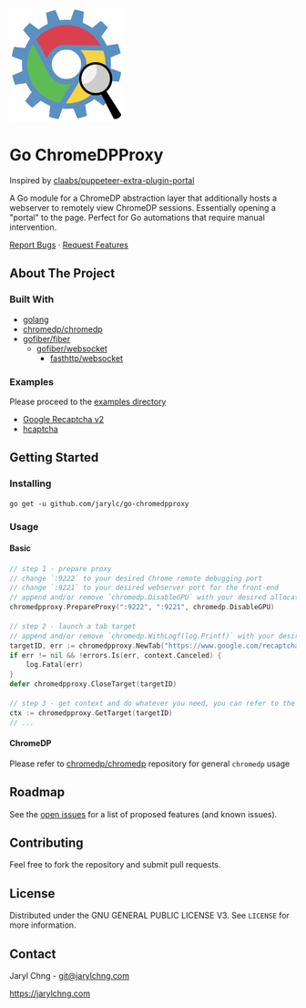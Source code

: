 [![ChromeDP Proxy](go-chromedpportal.png)](https://github.com/jarylc/go-chromedpproxy)

# Go ChromeDPProxy
Inspired by [claabs/puppeteer-extra-plugin-portal](https://github.com/claabs/puppeteer-extra-plugin-portal)

A Go module for a ChromeDP abstraction layer that additionally hosts a webserver to remotely view ChromeDP sessions. Essentially opening a "portal" to the page. Perfect for Go automations that require manual intervention.

[Report Bugs](https://github.com/jarylc/go-chromedpproxy/issues/new) · [Request Features](https://github.com/jarylc/go-chromedpproxy/issues/new)

## About The Project
### Built With
* [golang](https://golang.org/)
* [chromedp/chromedp](https://github.com/chromedp/chromedp)
* [gofiber/fiber](https://github.com/gofiber/fiber)
    * [gofiber/websocket](https://github.com/gofiber/websocket)
      * [fasthttp/websocket](https://github.com/fasthttp/websocket)
### Examples
Please proceed to the [examples directory](examples)
- [Google Recaptcha v2](examples/google_recaptcha_v2)
- [hcaptcha](examples/hcaptcha)

## Getting Started
### Installing
```shell
go get -u github.com/jarylc/go-chromedpproxy
```
### Usage
#### Basic
```go
// step 1 - prepare proxy
// change `:9222` to your desired Chrome remote debugging port
// change `:9221` to your desired webserver port for the front-end
// append and/or remove `chromedp.DisableGPU` with your desired allocated executor options as additional arguments
chromedpproxy.PrepareProxy(":9222", ":9221", chromedp.DisableGPU)

// step 2 - launch a tab target
// append and/or remove `chromedp.WithLogf(log.Printf)` with your desired context options as additional arguments
targetID, err := chromedpproxy.NewTab("https://www.google.com/recaptcha/api2/demo", chromedp.WithLogf(log.Printf))
if err != nil && !errors.Is(err, context.Canceled) {
    log.Fatal(err)
}
defer chromedpproxy.CloseTarget(targetID)

// step 3 - get context and do whatever you need, you can refer to the examples directory of the project
ctx := chromedpproxy.GetTarget(targetID)
// ...
```
#### ChromeDP
Please refer to [chromedp/chromedp](https://github.com/chromedp/chromedp) repository for general `chromedp` usage


## Roadmap
See the [open issues](https://github.com/jarylc/go-chromedpproxy/issues) for a list of proposed features (and known
issues).


## Contributing
Feel free to fork the repository and submit pull requests.


## License
Distributed under the GNU GENERAL PUBLIC LICENSE V3. See `LICENSE` for more information.


## Contact
Jaryl Chng - git@jarylchng.com

https://jarylchng.com
